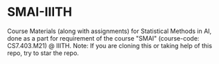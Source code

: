 # SMAI-IIITH
Course Materials (along with assignments) for Statistical Methods in AI, done as a part for requirement of the course "SMAI" (course-code: CS7.403.M21) @ IIITH.  Note: If you are cloning this or taking help of this repo, try to star the repo.
